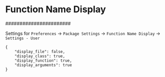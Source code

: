 # Function Name Display
#######################

Settings for `Preferences` -> `Package Settings` -> `Function Name Display` ->
`Settings - User`

	{
		"display_file": false,
		"display_class": true,
		"display_function": true,
		"display_arguments": true
	}